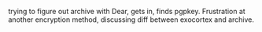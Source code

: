 trying to figure out archive with Dear, gets in, finds pgpkey. Frustration at another encryption method, discussing diff between exocortex and archive.
